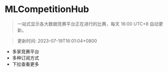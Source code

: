 # MLCompetitionHub

> 一站式显示各大数据竞赛平台正在进行的比赛，每天 16:00 UTC+8 自动更新。
  
> 更新时间: 2023-07-19T16:01:04+0800 

* 多家竞赛平台
* 多种订阅方式
* 下拉查看更多